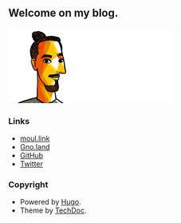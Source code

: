 ## Welcome on my blog.

![](https://raw.githubusercontent.com/moul/moul/main/contribute.gif)

### Links

- <i class="fa fa-link"></i> [moul.link](https://moul.link)
- <i class="fa fa-atom"></i> [Gno.land](https://test3.gno.land/r/demo/users:manfred)
- <i class="fa fa-code-compare"></i> [GitHub](https://github.com/moul)
- <i class="fa fa-hashtag"></i> [Twitter](https://twitter.com/moul)

### Copyright

- Powered by [Hugo](https://gohugo.io).
- Theme by [TechDoc](https://github.com/moul/hugo-theme-techdoc).
